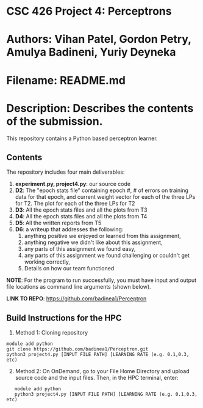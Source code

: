 # CSC 426 Project 4: Perceptrons
# Authors: Vihan Patel, Gordon Petry, Amulya Badineni, Yuriy Deyneka
# Filename: README.md
# Description: Describes the contents of the submission.

This repository contains a Python based perceptron learner.

## Contents
The repository includes four main deliverables:
  1. **experiment.py, project4.py**: our source code
  2. **D2**: The "epoch stats file" containing epoch #, # of errors on training data for that epoch, and current weight vector for each of the three LPs for T2. The              plot for each of the three LPs for T2
  3. **D3**: All the epoch stats files and all the plots from T3
  4. **D4**: All the epoch stats files and all the plots from T4
  5. **D5**: All the written reports from T5
  6. **D6**: a writeup that addresses the following:
       1. anything positive we enjoyed or learned from this assignment,
       2. anything negative we didn't like about this assignment,
       3. any parts of this assignment we found easy,
       4. any parts of this assignment we found challenging or couldn't get working correctly,
       5. Details on how our team functioned
     
**NOTE**: For the program to run successfully, you must have input and output file locations as command line arguments (shown below). 

**LINK TO REPO**: https://github.com/badinea1/Perceptron

## Build Instructions for the HPC
1. Method 1: Cloning repository

```
module add python
git clone https://github.com/badinea1/Perceptron.git
python3 project4.py [INPUT FILE PATH] [LEARNING RATE (e.g. 0.1,0.3, etc)

```

2. Method 2: 
On OnDemand, go to your File Home Directory and upload source code and the input files. Then, in the HPC terminal, enter: 

``` 
   module add python
   python3 project4.py [INPUT FILE PATH] [LEARNING RATE (e.g. 0.1,0.3, etc)
```
